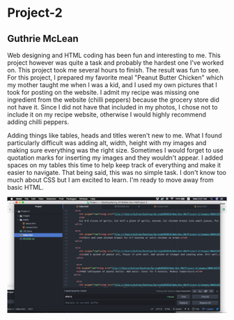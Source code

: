 <h1>
Project-2
</h1>
<h2>
Guthrie McLean
</h2>

Web designing and HTML coding has been fun and interesting to me. This project however was quite a task and probably the hardest one I've worked on. This project took me several hours to finish. The result was fun to see. For this project, I prepared my favorite meal "Peanut Butter Chicken" which my mother taught me when I was a kid, and I used my own pictures that I took for posting on the website. I admit my recipe was missing one ingredient from the website (chilli peppers) because the grocery store did not have it. Since I did not have that included in my photos, I chose not to include it on my recipe website, otherwise I would highly recommend adding chilli peppers.

Adding things like tables, heads and titles weren't new to me. What I found particularly difficult was adding alt, width, height with my images and making sure everything was the right size. Sometimes I would forget to use quotation marks for inserting my images and they wouldn't appear. I added spaces on my tables this time to help keep track of everything and make it easier to navigate. That being said, this was no simple task.
I don't know too much about CSS but I am excited to learn. I'm ready to move away from basic HTML.

![screen shot](https://github.com/Gu3ree/Web-Dev-HW/blob/master/Project-2/images/Screen%20Shot%202018-05-09%20at%203.27.02%20AM.png)
